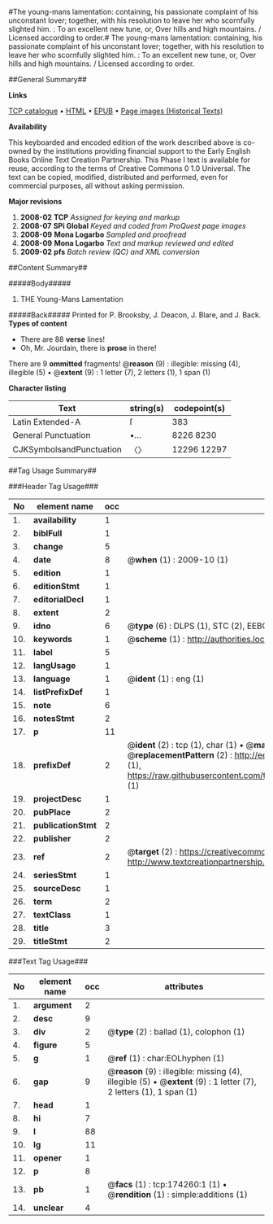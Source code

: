 #The young-mans lamentation: containing, his passionate complaint of his unconstant lover; together, with his resolution to leave her who scornfully slighted him. : To an excellent new tune, or, Over hills and high mountains. / Licensed according to order.#
The young-mans lamentation: containing, his passionate complaint of his unconstant lover; together, with his resolution to leave her who scornfully slighted him. : To an excellent new tune, or, Over hills and high mountains. / Licensed according to order.

##General Summary##

**Links**

[TCP catalogue](http://www.ota.ox.ac.uk/tcp/)  • 
[HTML](http://tei.it.ox.ac.uk/tcp/Texts-HTML/free/B06/B06783.html)  • 
[EPUB](http://tei.it.ox.ac.uk/tcp/Texts-EPUB/free/B06/B06783.epub) • 
[Page images (Historical Texts)](https://data.historicaltexts.jisc.ac.uk/view?pubId=eebo-49521474e&pageId=eebo-49521474e-174260-1)

**Availability**

This keyboarded and encoded edition of the
	       work described above is co-owned by the institutions
	       providing financial support to the Early English Books
	       Online Text Creation Partnership. This Phase I text is
	       available for reuse, according to the terms of Creative
	       Commons 0 1.0 Universal. The text can be copied,
	       modified, distributed and performed, even for
	       commercial purposes, all without asking permission.

**Major revisions**

1. __2008-02__ __TCP__ *Assigned for keying and markup*
1. __2008-07__ __SPi Global__ *Keyed and coded from ProQuest page images*
1. __2008-09__ __Mona Logarbo__ *Sampled and proofread*
1. __2008-09__ __Mona Logarbo__ *Text and markup reviewed and edited*
1. __2009-02__ __pfs__ *Batch review (QC) and XML conversion*

##Content Summary##

#####Body#####

1. THE Young-Mans Lamentation

#####Back#####
Printed for P. Brooksby, J. Deacon, J. Blare, and J. Back.
**Types of content**

  * There are 88 **verse** lines!
  * Oh, Mr. Jourdain, there is **prose** in there!

There are 9 **ommitted** fragments! 
 @__reason__ (9) : illegible: missing (4), illegible (5)  •  @__extent__ (9) : 1 letter (7), 2 letters (1), 1 span (1)

**Character listing**


|Text|string(s)|codepoint(s)|
|---|---|---|
|Latin Extended-A|ſ|383|
|General Punctuation|•…|8226 8230|
|CJKSymbolsandPunctuation|〈〉|12296 12297|

##Tag Usage Summary##

###Header Tag Usage###

|No|element name|occ|attributes|
|---|---|---|---|
|1.|__availability__|1||
|2.|__biblFull__|1||
|3.|__change__|5||
|4.|__date__|8| @__when__ (1) : 2009-10 (1)|
|5.|__edition__|1||
|6.|__editionStmt__|1||
|7.|__editorialDecl__|1||
|8.|__extent__|2||
|9.|__idno__|6| @__type__ (6) : DLPS (1), STC (2), EEBO-CITATION (1), OCLC (1), VID (1)|
|10.|__keywords__|1| @__scheme__ (1) : http://authorities.loc.gov/ (1)|
|11.|__label__|5||
|12.|__langUsage__|1||
|13.|__language__|1| @__ident__ (1) : eng (1)|
|14.|__listPrefixDef__|1||
|15.|__note__|6||
|16.|__notesStmt__|2||
|17.|__p__|11||
|18.|__prefixDef__|2| @__ident__ (2) : tcp (1), char (1)  •  @__matchPattern__ (2) : ([0-9\-]+):([0-9IVX]+) (1), (.+) (1)  •  @__replacementPattern__ (2) : http://eebo.chadwyck.com/downloadtiff?vid=$1&page=$2 (1), https://raw.githubusercontent.com/textcreationpartnership/Texts/master/tcpchars.xml#$1 (1)|
|19.|__projectDesc__|1||
|20.|__pubPlace__|2||
|21.|__publicationStmt__|2||
|22.|__publisher__|2||
|23.|__ref__|2| @__target__ (2) : https://creativecommons.org/publicdomain/zero/1.0/ (1), http://www.textcreationpartnership.org/docs/. (1)|
|24.|__seriesStmt__|1||
|25.|__sourceDesc__|1||
|26.|__term__|2||
|27.|__textClass__|1||
|28.|__title__|3||
|29.|__titleStmt__|2||


###Text Tag Usage###

|No|element name|occ|attributes|
|---|---|---|---|
|1.|__argument__|2||
|2.|__desc__|9||
|3.|__div__|2| @__type__ (2) : ballad (1), colophon (1)|
|4.|__figure__|5||
|5.|__g__|1| @__ref__ (1) : char:EOLhyphen (1)|
|6.|__gap__|9| @__reason__ (9) : illegible: missing (4), illegible (5)  •  @__extent__ (9) : 1 letter (7), 2 letters (1), 1 span (1)|
|7.|__head__|1||
|8.|__hi__|7||
|9.|__l__|88||
|10.|__lg__|11||
|11.|__opener__|1||
|12.|__p__|8||
|13.|__pb__|1| @__facs__ (1) : tcp:174260:1 (1)  •  @__rendition__ (1) : simple:additions (1)|
|14.|__unclear__|4||
